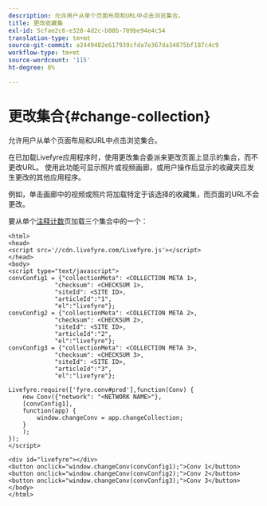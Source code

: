 ```yaml
---
description: 允许用户从单个页面布局和URL中点击浏览集合。
title: 更改收藏集
exl-id: 5cfae2c6-e328-4d2c-b08b-709be94e4c54
translation-type: tm+mt
source-git-commit: a2449482e617939cfda7e367da34875bf187c4c9
workflow-type: tm+mt
source-wordcount: '115'
ht-degree: 0%

---
```


# 更改集合{#change-collection}

允许用户从单个页面布局和URL中点击浏览集合。

在已加载Livefyre应用程序时，使用更改集合委派来更改页面上显示的集合，而不更改URL。 使用此功能可显示照片或视频画廊，或用户操作后显示的收藏夹应发生更改的其他应用程序。

例如，单击画廊中的视频或照片将加载特定于该选择的收藏集，而页面的URL不会更改。

要从单个[注释计数](/help/implementation/c-advanced-topics/t-display-comment-count.md)页加载三个集合中的一个：

```
<html> 
<head> 
<script src='//cdn.livefyre.com/Livefyre.js'></script> 
</head> 
<body> 
<script type="text/javascript"> 
convConfig1 = {"collectionMeta": <COLLECTION META 1>, 
             "checksum": <CHECKSUM 1>, 
             "siteId": <SITE ID>, 
             "articleId":"1", 
             "el":"livefyre"}; 
convConfig2 = {"collectionMeta": <COLLECTION META 2>, 
             "checksum": <CHECKSUM 2>, 
             "siteId": <SITE ID>, 
             "articleId":"2", 
             "el":"livefyre"}; 
convConfig3 = {"collectionMeta": <COLLECTION META 3>, 
             "checksum": <CHECKSUM 3>, 
             "siteId": <SITE ID>, 
             "articleId":"3", 
             "el":"livefyre"}; 
  
Livefyre.require(['fyre.conv#prod'],function(Conv) { 
    new Conv({"network": "<NETWORK NAME>"}, 
    [convConfig1], 
    function(app) {  
        window.changeConv = app.changeCollection; 
    } 
    ); 
}); 
</script> 
  
<div id="livefyre"></div> 
<button onclick="window.changeConv(convConfig1);">Conv 1</button> 
<button onclick="window.changeConv(convConfig2);">Conv 2</button> 
<button onclick="window.changeConv(convConfig3);">Conv 3</button> 
</body> 
</html>
```
